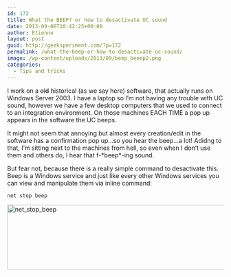 ```yaml
---
id: 172
title: What the BEEP? or how to desactivate UC sound
date: 2013-09-06T10:42:23+00:00
author: Etienne
layout: post
guid: http://geeksperiment.com/?p=172
permalink: /what-the-beep-or-how-to-desactivate-uc-sound/
image: /wp-content/uploads/2013/09/beep_beeep2.png
categories:
  - Tips and tricks
---
```

I work on a <del datetime="2013-09-06T08:21:27+00:00">old</del> historical (as we say here) software, that actually runs on Windows Server 2003. I have a laptop so I&rsquo;m not having any trouble with UC sound, however we have a few desktop computers that we used to connect to an integration environment. On those machines EACH TIME a pop up appears in the software the UC beeps.<!--more-->

It might not seem that annoying but almost every creation/edit in the software has a confirmation pop up&#8230;so you hear the beep&#8230;a lot! Adidng to that, I&rsquo;m sitting next to the machines from hell, so even when I don&rsquo;t use them and others do, I hear that f-\*beep\*-ing sound.

But fear not, because there is a really simple command to desactivate this. Beep is a Windows service and just like every other Windows services you can view and manipulate them via inline command:

```
net stop beep
```
  
<img class="aligncenter size-full wp-image-177" alt="net_stop_beep" src="http://geeksperiment.com/wp-content/uploads/2013/09/net_stop_beep-e13784567766422.png" width="550" height="151" srcset="http://geeksperiment.com/wp-content/uploads/2013/09/net_stop_beep-e13784567766422.png 499w, http://geeksperiment.com/wp-content/uploads/2013/09/net_stop_beep-e13784567766422-300x82.png 300w" sizes="(max-width: 550px) 100vw, 550px" />